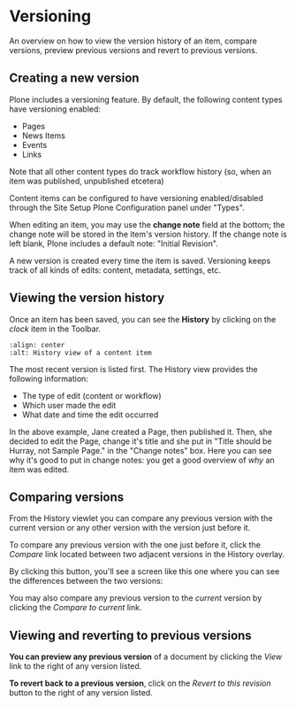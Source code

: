 # Versioning

An overview on how to view the version history of an item, compare versions, preview previous versions and revert to previous versions.

## Creating a new version

Plone includes a versioning feature.
By default, the following content types have versioning enabled:

- Pages
- News Items
- Events
- Links

Note that all other content types do track workflow history (so, when an item was published, unpublished etcetera)

Content items can be configured to have versioning enabled/disabled through the Site Setup Plone Configuration panel under "Types".

When editing an item, you may use the **change note** field at the bottom; the change note will be stored in the item's version history.
If the change note is left blank, Plone includes a default note: "Initial Revision".

A new version is created every time the item is saved.
Versioning keeps track of all kinds of edits: content, metadata, settings, etc.

## Viewing the version history

Once an item has been saved, you can see the **History** by clicking on the *clock* item in the Toolbar.

```{figure} /_static/working-with-content/robot/content-history.png
:align: center
:alt: History view of a content item
```

The most recent version is listed first. The History view provides the following information:

- The type of edit (content or workflow)
- Which user made the edit
- What date and time the edit occurred

In the above example, Jane created a Page, then published it. Then, she decided to edit the Page, change it's title and she put in "Title should be Hurray, not Sample Page." in the "Change notes" box.
Here you can see why it's good to put in change notes: you get a good overview of *why* an item was edited.

## Comparing versions

From the History viewlet you can compare any previous version with the current version or any other version with the version just before it.

To compare any previous version with the one just before it, click the *Compare* link located between two adjacent versions in the History overlay.

By clicking this button, you'll see a screen like this one where you can see the differences between the two versions:

You may also compare any previous version to the *current* version by clicking the *Compare to current* link.

## Viewing and reverting to previous versions

**You can preview any previous version** of a document by clicking the *View* link to the right of any version listed.

**To revert back to a previous version**, click on the *Revert to this revision* button to the right of any version listed.
